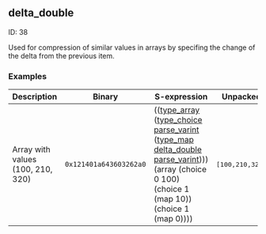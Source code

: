 ## delta_double

ID: 38

Used for compression of similar values in arrays by specifing the change of the delta from the previous item.

### Examples

| Description | Binary | S-expression | Unpacked |
|----|----|----|----|
| Array with values (100, 210, 320) | `0x121401a643603262a0` | (([type_array](./type_array.md) ([type_choice](./type_choice.md) [parse_varint](./parse_varint.md) ([type_map](./type_map.md) [delta_double](./delta_double.md) [parse_varint](./parse_varint.md)))) (array (choice 0 100) (choice 1 (map 10)) (choice 1 (map 0)))) | <pre>[100,210,320]</pre> |